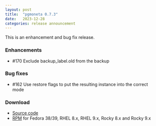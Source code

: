 ```yaml
---
layout: post
title:  "pgmoneta 0.7.3"
date:   2023-12-28
categories: release announcement
---
```


This is an enhancement and bug fix release.

### Enhancements

* #170 Exclude backup_label.old from the backup

### Bug fixes

* #162 Use restore flags to put the resulting instance into the correct mode

### Download

* [Source code](https://github.com/pgmoneta/pgmoneta/releases/download/0.7.3/pgmoneta-0.7.3.tar.gz)
* [RPM](https://yum.postgresql.org) for Fedora 38/39, RHEL 8.x, RHEL 9.x, Rocky 8.x and Rocky 9.x

